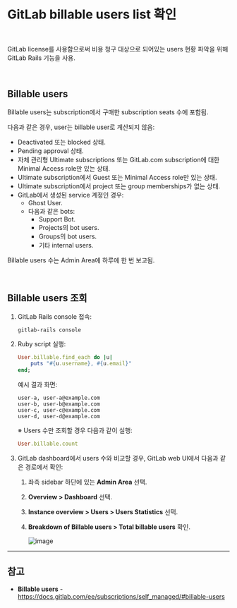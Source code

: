# GitLab billable users list 확인

<br>

GitLab license를 사용함으로써 비용 청구 대상으로 되어있는 users 현황 파악을 위해 GitLab Rails 기능을 사용.

<br>

## Billable users
Billable users는 subscription에서 구매한 subscription seats 수에 포함됨.

다음과 같은 경우, user는 billable user로 계산되지 않음:
- Deactivated 또는 blocked 상태.
- Pending approval 상태.
- 자체 관리형 Ultimate subscriptions 또는 GitLab.com subscription에 대한 Minimal Access role만 있는 상태.
- Ultimate subscription에서 Guest 또는 Minimal Access role만 있는 상태.
- Ultimate subscription에서 project 또는 group memberships가 없는 상태.
- GitLab에서 생성된 service 계정인 경우:
  - Ghost User.
  - 다음과 같은 bots:
    - Support Bot.
    - Projects의 bot users.
    - Groups의 bot users.
    - 기타 internal users.

Billable users 수는 Admin Area에 하루에 한 번 보고됨.

<br>

## Billable users 조회
1. GitLab Rails console 접속:

   ```
   gitlab-rails console
   ```

2. Ruby script 실행:

   ```ruby
   User.billable.find_each do |u|
       puts "#{u.username}, #{u.email}"
   end;
   ```

   예시 결과 화면:
   ```
   user-a, user-a@example.com
   user-b, user-b@example.com
   user-c, user-c@example.com
   user-d, user-d@example.com
   ```

   ※ Users 수만 조회할 경우 다음과 같이 실행:

   ```ruby
   User.billable.count
   ```

3. GitLab dashboard에서 users 수와 비교할 경우, GitLab web UI에서 다음과 같은 경로에서 확인:

   1. 좌측 sidebar 하단에 있는 **Admin Area** 선택.
   2. **Overview > Dashboard** 선택.
   3. **Instance overview > Users > Users Statistics** 선택.
   4. **Breakdown of Billable users > Total billable users** 확인.

      ![image](https://github.com/bigmtn1113/GitLab-Note/assets/46125158/12248fd5-d999-4a23-bd11-8a630a3a1a16)

<hr>

## 참고
- **Billable users** - https://docs.gitlab.com/ee/subscriptions/self_managed/#billable-users

